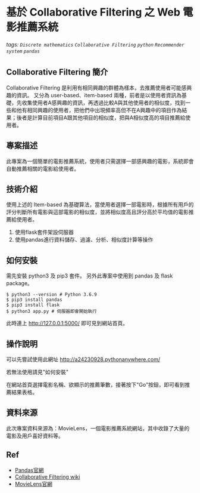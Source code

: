 # 基於 Collaborative Filtering 之 Web 電影推薦系統

###### tags: `Discrete mathematics` `Collaborative Filtering` `python` `Recommender system` `pandas` 

## Collaborative Filtering 簡介
Collaborative Filtering 是利用有相同興趣的群體為樣本，去推薦使用者可能感興趣的資訊。
又分為 user-based、item-based 兩種，前者是以使用者資訊為基礎，先收集使用者A感興趣的資訊，再透過比較A與其他使用者的相似度，找到一些和他有相同興趣的使用者，把他們中出現頻率高但不在A興趣中的項目作為結果；後者是計算目前項目A跟其他項目的相似度，把與A相似度高的項目推薦給使用者。

## 專案描述
此專案為一個簡單的電影推薦系統，使用者只需選擇一部感興趣的電影，系統即會自動推薦相關的電影給使用者。

## 技術介紹
使用上述的 Item-based 為基礎算法，當使用者選擇一部電影時，根據所有用戶的評分判斷所有電影與這部電影的相似度，並將相似度高且評分高於平均值的電影推薦給使用者。

1. 使用flask套件架設伺服器
2. 使用pandas進行資料儲存、過濾、分析、相似度計算等操作

## 如何安裝

需先安裝 python3 及 pip3 套件。
另外此專案中使用到 pandas 及 flask package。

``` shell
$ python3 --version # Python 3.6.9
$ pip3 install pandas
$ pip3 install flask
$ python3 app.py # 伺服器即會開始執行
```
此時連上 http://127.0.0.1:5000/ 即可見到網站首頁。

## 操作說明
可以先嘗試使用此網址 http://a24230928.pythonanywhere.com/

若無法使用請見"如何安裝"

在網站首頁選擇電影名稱、欲顯示的推薦筆數，接著按下"Go"按鈕，即可看到推薦結果表格。

## 資料來源
此次專案資料來源為：MovieLens，一個電影推薦系統網站，其中收錄了大量的電影及用戶喜好資料等。

## Ref
 - [Pandas官網](https://pandas.pydata.org/pandas-docs/stable/reference/api/pandas.DataFrame.corrwith.html)
 - [Collaborative Filtering wiki](https://zh.wikipedia.org/wiki/%E5%8D%94%E5%90%8C%E9%81%8E%E6%BF%BE)
 - [MovieLens官網](https://movielens.org/)